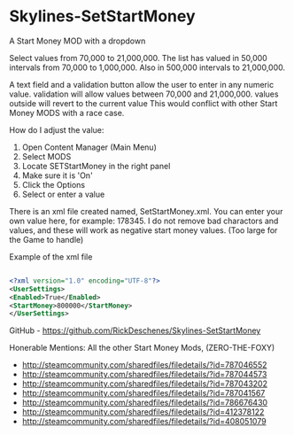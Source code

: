 
# Skylines-SetStartMoney
A Start Money MOD with a dropdown

Select values from 70,000 to 21,000,000. The list has valued in 50,000 intervals from 70,000 to 1,000,000. Also in 500,000 intervals to 21,000,000.

A text field and a validation button allow the user to enter in any numeric value. validation will allow values between 70,000 and 21,000,000. values outside will revert to the current value
This would conflict with other Start Money MODS with a race case.

How do I adjust the value:
1. Open Content Manager (Main Menu)
2. Select MODS
3. Locate SETStartMoney in the right panel
4. Make sure it is 'On'
5. Click the Options
6. Select or enter a value

There is an xml file created named, SetStartMoney.xml. You can enter your own value here, for example: 178345. I do not remove bad charactors and values, and these will work as negative start money values. (Too large for the Game to handle)

Example of the xml file

```xml

<?xml version="1.0" encoding="UTF-8"?>
<UserSettings>
<Enabled>True</Enabled>
<StartMoney>800000</StartMoney>
</UserSettings>
```

GitHub - https://github.com/RickDeschenes/Skylines-SetStartMoney

Honerable Mentions:
All the other Start Money Mods, (ZERO-THE-FOXY)
 - http://steamcommunity.com/sharedfiles/filedetails/?id=787046552
 - http://steamcommunity.com/sharedfiles/filedetails/?id=787044573
 - http://steamcommunity.com/sharedfiles/filedetails/?id=787043202
 - http://steamcommunity.com/sharedfiles/filedetails/?id=787041567
 - http://steamcommunity.com/sharedfiles/filedetails/?id=786676430
 - http://steamcommunity.com/sharedfiles/filedetails/?id=412378122
 - http://steamcommunity.com/sharedfiles/filedetails/?id=408051079

